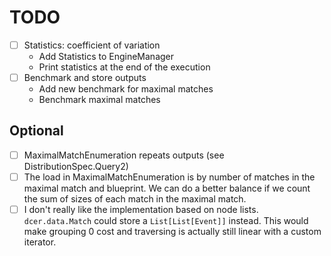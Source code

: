 # TODO
- [ ] Statistics: coefficient of variation
  - Add Statistics to EngineManager
  - Print statistics at the end of the execution
- [ ] Benchmark and store outputs
  - Add new benchmark for maximal matches
  - Benchmark maximal matches

## Optional

- [ ] MaximalMatchEnumeration repeats outputs (see DistributionSpec.Query2)
- [ ] The load in MaximalMatchEnumeration is by number of matches in the maximal match and blueprint. We can do a better balance if we count the sum of sizes of each match in the maximal match.
- [ ] I don't really like the implementation based on node lists. 
`dcer.data.Match` could store a `List[List[Event]]` instead.
This would make grouping 0 cost and traversing is actually still linear with a custom iterator.